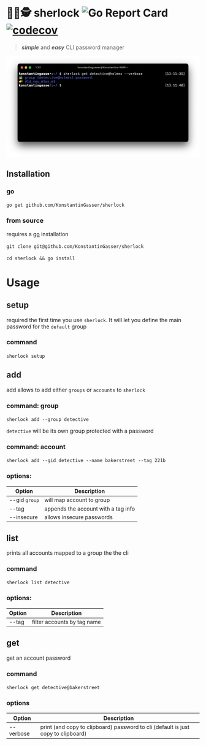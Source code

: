 # 🕵️‍♀️🕵️   sherlock ![Go Report Card](https://goreportcard.com/badge/github.com/KonstantinGasser/sherlock) [![codecov](https://codecov.io/gh/KonstantinGasser/sherlock/branch/main/graph/badge.svg)](https://codecov.io/gh/KonstantinGasser/sherlock)

> ***simple*** and ***easy*** CLI password manager

<p align="center">
    <img src="sherlock.png">
</p>

## Installation

### go
`go get github.com/KonstantinGasser/sherlock`

### from source
requires a [go](https://golang.org) installation

`git clone git@github.com/KonstantinGasser/sherlock`

`cd sherlock && go install` 

# Usage

## setup
required the first time you use `sherlock`. It will let you define the main password for the `default` group

### command
`sherlock setup`

## add
add allows to add either `groups` or `accounts` to `sherlock`

### command: group
`sherlock add --group detective` 

`detective` will be its own group protected with a password

### command: account
`sherlock add --gid detective --name bakerstreet --tag 221b`

### options:
|Option|Description|
|-|-|
|--gid `group`|will map account to group|
|--tag | appends the account with a tag info|
|--insecure| allows insecure passwords|

## list
prints all accounts mapped to a group the the cli 

### command
`sherlock list detective`

### options:
Option|Description|
|-|-|
|--tag |filter accounts by tag name|

## get
get an account password

### command
`sherlock get detective@bakerstreet`

### options
|Option|Description|
|-|-|
|--verbose|print (and copy to clipboard) password to cli (default is just copy to clipboard)|

